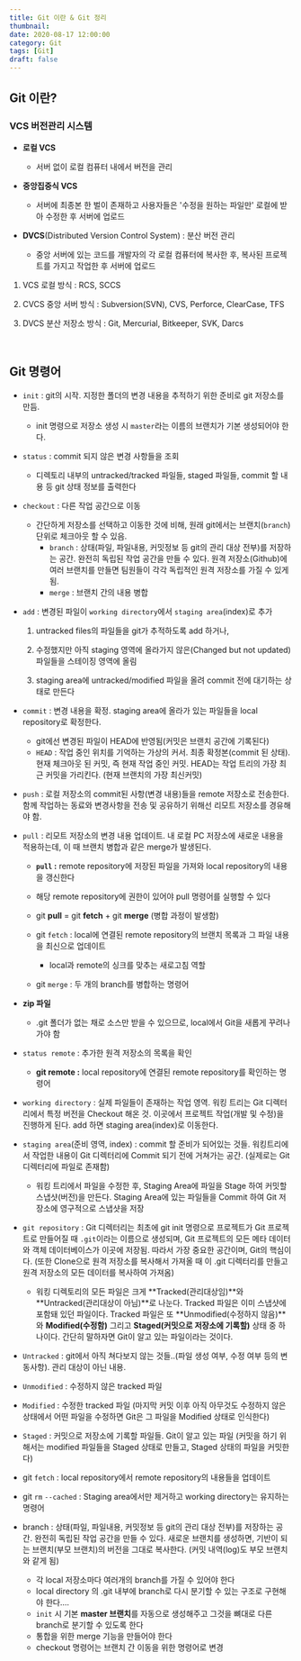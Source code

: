 ```yaml
---
title: Git 이란 & Git 정리
thumbnail: 
date: 2020-08-17 12:00:00
category: Git
tags: [Git]
draft: false
---
```


## Git 이란?

### VCS 버전관리 시스템

- **로컬 VCS**

    - 서버 없이 로컬 컴퓨터 내에서 버전을 관리

- **중앙집중식 VCS**

    - 서버에 최종본 한 벌이 존재하고 사용자들은 '수정을 원하는 파일만' 로컬에 받아 수정한 후 서버에 업로드

- **DVCS**(Distributed Version Control System) : 분산 버전 관리

    - 중앙 서버에 있는 코드를 개발자의 각 로컬 컴퓨터에 복사한 후, 복사된 프로젝트를 가지고 작업한 후 서버에 업로드


1. VCS 로컬 방식 : RCS, SCCS

2. CVCS 중앙 서버 방식 : Subversion(SVN), CVS, Perforce, ClearCase, TFS

3. DVCS 분산 저장소 방식 : Git, Mercurial, Bitkeeper, SVK, Darcs

<br />

## Git 명령어

- `init` : git의 시작. 지정한 폴더의 변경 내용을 추적하기 위한 준비로 git 저장소를 만듬.
    - init 명령으로 저장소 생성 시 `master`라는 이름의 브랜치가 기본 생성되어야 한다.

- `status` : commit 되지 않은 변경 사항들을 조회

    - 디렉토리 내부의 untracked/tracked 파일들, staged 파일들, commit 할 내용 등 git 상태 정보를 출력한다

- `checkout` : 다른 작업 공간으로 이동
    - 간단하게 저장소를 선택하고 이동한 것에 비해, 원래 git에서는 브랜치(`branch`) 단위로 체크아웃 할 수 있음.
        - `branch` : 상태(파일, 파일내용, 커밋정보 등 git의 관리 대상 전부)를 저장하는 공간. 완전히 독립된 작업 공간을 만들 수 있다. 원격 저장소(Github)에 여러 브랜치를 만들면 팀원들이 각각 독립적인 원격 저장소를 가질 수 있게 됨.
        - `merge` : 브랜치 간의 내용 병합

- `add` : 변경된 파일이 `working directory`에서 `staging area`(index)로 추가

    1. untracked files의 파일들을 git가 추적하도록 add 하거나, 

    2. 수정했지만 아직 staging 영역에 올라가지 않은(Changed but not updated) 파일들을 스테이징 영역에 올림

    3. staging area에 untracked/modified 파일을 올려 commit 전에 대기하는 상태로 만든다
    
- `commit` : 변경 내용을 확정. staging area에 올라가 있는 파일들을 local repository로 확정한다.
    - git에선 변경된 파일이 HEAD에 반영됨(커밋은 브랜치 공간에 기록된다)
    - `HEAD` : 작업 중인 위치를 기억하는 가상의 커서. 최종 확정본(commit 된 상태). 현재 체크아웃 된 커밋, 즉 현재 작업 중인 커밋. HEAD는 작업 트리의 가장 최근 커밋을 가리킨다. (현재 브랜치의 가장 최신커밋)

- `push` : 로컬 저장소의 commit된 사항(변경 내용)들을 remote 저장소로 전송한다. 함께 작업하는 동료와 변경사항을 전송 및 공유하기 위해선 리모트 저장소를 경유해야 함.

- `pull` : 리모트 저장소의 변경 내용 업데이트. 내 로컬 PC 저장소에 새로운 내용을 적용하는데, 이 때 브랜치 병합과 같은 merge가 발생된다.
    - **`pull` :** remote repository에 저장된 파일을 가져와 local repository의 내용을 갱신한다

    - 해당 remote repository에 권한이 있어야 pull 명령어를 실행할 수 있다

    - git **pull** = git **fetch** + git **merge** (병합 과정이 발생함)

    - git `fetch` : local에 연결된 remote repository의 브랜치 목록과 그 파일 내용을 최신으로 업데이트

        - local과 remote의 싱크를 맞추는 새로고침 역할

    - git `merge` : 두 개의 branch를 병합하는 명령어

- **zip 파일**
    - .git 폴더가 없는 채로 소스만 받을 수 있으므로, local에서 Git을 새롭게 꾸려나가야 함

- `status remote` : 추가한 원격 저장소의 목록을 확인
    - **git remote :** local repository에 연결된 remote repository를 확인하는 명령어

- `working directory` : 실제 파일들이 존재하는 작업 영역. 워킹 트리는 Git 디렉터리에서 특정 버전을 Checkout 해온 것. 이곳에서 프로젝트 작업(개발 및 수정)을 진행하게 된다. add 하면 staging area(index)로 이동한다.

- `staging area`(준비 영역, index) : commit 할 준비가 되어있는 것들. 워킹트리에서 작업한 내용이 Git 디렉터리에 Commit 되기 전에 거쳐가는 공간. (실제로는 Git 디렉터리에 파일로 존재함) 

    - 워킹 트리에서 파일을 수정한 후, Staging Area에 파일을 Stage 하여 커밋할 스냅샷(버전)을 만든다. Staging Area에 있는 파일들을 Commit 하여 Git 저장소에 영구적으로 스냅샷을 저장

- `git repository` : Git 디렉터리는 최초에 git init 명령으로 프로젝트가 Git 프로젝트로 만들어질 때 `.git`이라는 이름으로 생성되며, Git 프로젝트의 모든 메타 데이터와 객체 데이터베이스가 이곳에 저장됨. 따라서 가장 중요한 공간이며, Git의 핵심이다. (또한 Clone으로 원격 저장소를 복사해서 가져올 때 이 .git 디렉터리를 만들고 원격 저장소의 모든 데이터를 복사하여 가져옴)

    - 워킹 디렉토리의 모든 파일은 크게 **Tracked(관리대상임)**와 **Untracked(관리대상이 아님)**로 나눈다. Tracked 파일은 이미 스냅샷에 포함돼 있던 파일이다. Tracked 파일은 또 **Unmodified(수정하지 않음)**와 **Modified(수정함)** 그리고 **Staged(커밋으로 저장소에 기록할)** 상태 중 하나이다. 간단히 말하자면 Git이 알고 있는 파일이라는 것이다.

- `Untracked` : git에서 아직 쳐다보지 않는 것들..(파일 생성 여부, 수정 여부 등의 변동사항). 관리 대상이 아닌 내용.

- `Unmodified` : 수정하지 않은 tracked 파일

- `Modified` : 수정한 tracked 파일 (마지막 커밋 이후 아직 아무것도 수정하지 않은 상태에서 어떤 파일을 수정하면 Git은 그 파일을 Modified 상태로 인식한다)

- `Staged` : 커밋으로 저장소에 기록할 파일들. Git이 알고 있는 파일 (커밋을 하기 위해서는 modified 파일들을 Staged 상태로 만들고, Staged 상태의 파일을 커밋한다)

- git `fetch` : local repository에서 remote repository의 내용들을 업데이트

- git `rm` `--cached` : Staging area에서만 제거하고 working directory는 유지하는 명령어

- branch : 상태(파일, 파일내용, 커밋정보 등 git의 관리 대상 전부)를 저장하는 공간. 완전히 독립된 작업 공간을 만들 수 있다.
    새로운 브랜치를 생성하면, 기반이 되는 브랜치(부모 브랜치)의 버전을 그대로 복사한다. (커밋 내역(log)도 부모 브랜치와 같게 됨)

    - 각 local 저장소마다 여러개의 branch를 가질 수 있어야 한다
    - local directory 의 .git 내부에 branch로 다시 분기할 수 있는 구조로 구현해야 한다....
    - `init` 시 기본 **master 브랜치**를 자동으로 생성해주고 그것을 뼈대로 다른 branch로 분기할 수 있도록 한다
    - 통합을 위한 merge 기능을 만들어야 한다
    - checkout 명령어는 브랜치 간 이동을 위한 명령어로 변경
